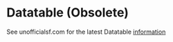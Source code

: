 

# Datatable (Obsolete) #

See unofficialsf.com for the latest Datatable [information](https://unofficialsf.com/datatable-lightning-web-component-for-flow-screens-2/) 

